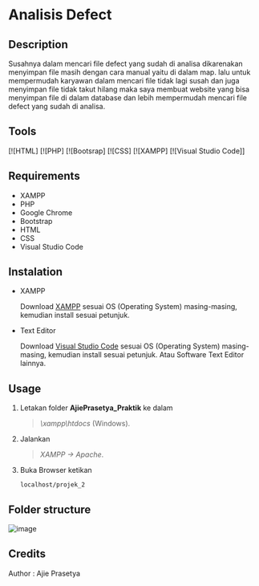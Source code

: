 # Analisis Defect

## Description

Susahnya dalam mencari file defect yang sudah di analisa dikarenakan menyimpan file masih dengan cara manual yaitu di dalam map. lalu untuk mempermudah karyawan dalam mencari file tidak lagi susah dan juga menyimpan file tidak takut hilang maka saya membuat website yang bisa menyimpan file di dalam database dan lebih mempermudah mencari file defect yang sudah di analisa. 

## Tools

[![HTML]
[![PHP]
[![Bootsrap]
[![CSS]
[![XAMPP]
[![Visual Studio Code]]

## Requirements

- XAMPP 
- PHP 
- Google Chrome
- Bootstrap 
- HTML
- CSS
- Visual Studio Code

## Instalation

- XAMPP

  Download [XAMPP](https://www.apachefriends.org/download.html) sesuai OS (Operating System) masing-masing, kemudian install sesuai petunjuk.

- Text Editor

  Download [Visual Studio Code](https://code.visualstudio.com/) sesuai OS (Operating System) masing-masing, kemudian install sesuai petunjuk.
  Atau Software Text Editor lainnya.

## Usage

1. Letakan folder **AjiePrasetya_Praktik** ke dalam

   > _\xampp\htdocs_ (Windows).

2. Jalankan

   > _XAMPP -> Apache_.

3. Buka Browser ketikan
   ```
   localhost/projek_2

## Folder structure
 
![image](https://github.com/ajieprasetya/Analisa_Defect/assets/96431164/3545b832-dc56-4ec0-9348-e15506779d61)


## Credits

Author : Ajie Prasetya
